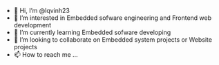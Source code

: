 - 👋 Hi, I’m @lqvinh23
- 👀 I’m interested in Embedded sofware engineering and Frontend web development
- 🌱 I’m currently learning Embedded sofware developing
- 💞️ I’m looking to collaborate on Embedded system projects or Website projects
- 📫 How to reach me ...

<!---
lqvinh23/lqvinh23 is a ✨ special ✨ repository because its `README.md` (this file) appears on your GitHub profile.
You can click the Preview link to take a look at your changes.
--->
